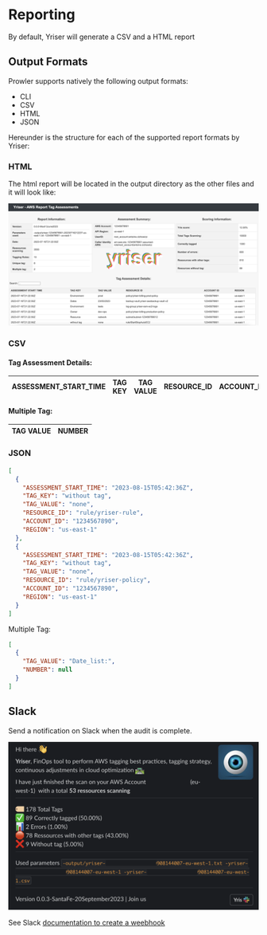 # Reporting

By default, Yriser will generate a CSV and a HTML report

## Output Formats

Prowler supports natively the following output formats:

- CLI
- CSV
- HTML
- JSON

Hereunder is the structure for each of the supported report formats by Yriser:

### HTML

The html report will be located in the output directory as the other files and it will look like:

![Report output HTML](img/output-html.png)

### CSV

#### Tag Assessment Details:

| ASSESSMENT_START_TIME	| TAG KEY | TAG VALUE | RESOURCE_ID | ACCOUNT_ID | REGION | 
| --------------------- | ------  | ----------| ----------- | ---------- | ------ |

#### Multiple Tag:

| TAG VALUE	| NUMBER |
| ----------| ------ |

### JSON


``` json
[
  {
    "ASSESSMENT_START_TIME": "2023-08-15T05:42:36Z",
    "TAG_KEY": "without tag",
    "TAG_VALUE": "none",
    "RESOURCE_ID": "rule/yriser-rule",
    "ACCOUNT_ID": "1234567890",
    "REGION": "us-east-1"
  },
  {
    "ASSESSMENT_START_TIME": "2023-08-15T05:42:36Z",
    "TAG_KEY": "without tag",
    "TAG_VALUE": "none",
    "RESOURCE_ID": "rule/yriser-policy",
    "ACCOUNT_ID": "1234567890",
    "REGION": "us-east-1"
  }
]
```

Multiple Tag:

``` json
[
  {
    "TAG_VALUE": "Date_list:",
    "NUMBER": null
  }
]
```

## Slack

Send a notification on Slack when the audit is complete.

![Send report result to Slack](img/report-slack.png)

See Slack [documentation to create a weebhook](https://api.slack.com/messaging/webhooks)